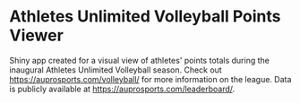 # Athletes Unlimited Volleyball Points Viewer

Shiny app created for a visual view of athletes' points totals during the inaugural Athletes Unlimited Volleyball season. Check out https://auprosports.com/volleyball/ for more information on the league. Data is publicly available at https://auprosports.com/leaderboard/.